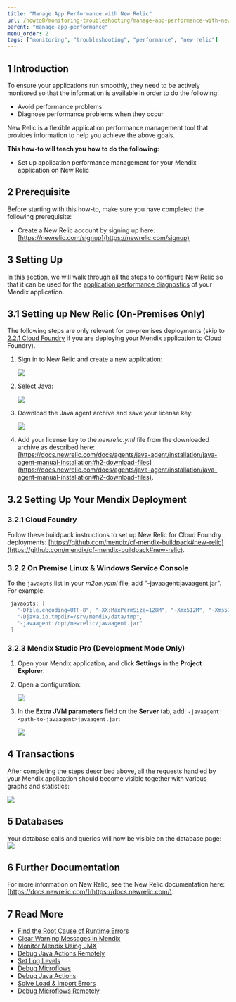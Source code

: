 ```yaml
---
title: "Manage App Performance with New Relic"
url: /howto8/monitoring-troubleshooting/manage-app-performance-with-new-relic
parent: "manage-app-performance"
menu_order: 2
tags: ["monitoring", "troubleshooting", "performance", "new relic"]
---
```


## 1 Introduction

To ensure your applications run smoothly, they need to be actively monitored so that the information is available in order to do the following:

* Avoid performance problems
* Diagnose performance problems when they occur

New Relic is a flexible application performance management tool that provides information to help you achieve the above goals.

**This how-to will teach you how to do the following:**

* Set up application performance management for your Mendix application on New Relic

## 2 Prerequisite

Before starting with this how-to, make sure you have completed the following prerequisite:

* Create a New Relic account by signing up here: [https://newrelic.com/signup](https://newrelic.com/signup)

## 3 Setting Up

In this section, we will walk through all the steps to configure New Relic so that it can be used for the [application performance diagnostics](/addons/apd-addon/) of your Mendix application.

## 3.1 Setting up New Relic (On-Premises Only)

The following steps are only relevant for on-premises deployments (skip to [2.2.1 Cloud Foundry](#CloudFoundry) if you are deploying your Mendix application to Cloud Foundry).

1. Sign in to New Relic and create a new application:

    ![](/attachments/howto8/monitoring-troubleshooting/manage-app-performance/manage-app-performance-with-new-relic/19398929.png)
2. Select Java:

    ![](/attachments/howto8/monitoring-troubleshooting/manage-app-performance/manage-app-performance-with-new-relic/19398930.png)

3. Download the Java agent archive and save your license key:

     ![](/attachments/howto8/monitoring-troubleshooting/manage-app-performance/manage-app-performance-with-new-relic/19398932.png)

4. Add your license key to the *newrelic.yml* file from the downloaded archive as described here: [https://docs.newrelic.com/docs/agents/java-agent/installation/java-agent-manual-installation#h2-download-files](https://docs.newrelic.com/docs/agents/java-agent/installation/java-agent-manual-installation#h2-download-files).

## 3.2 Setting Up Your Mendix Deployment

### <a name="CloudFoundry"></a>3.2.1 Cloud Foundry

Follow these buildpack instructions to set up New Relic for Cloud Foundry deployments: [https://github.com/mendix/cf-mendix-buildpack#new-relic](https://github.com/mendix/cf-mendix-buildpack#new-relic).

### 3.2.2 On Premise Linux & Windows Service Console

To the `javaopts` list in your *m2ee.yaml* file, add "-javaagent:<path-to-javaagent>javaagent.jar". For example:

```java
 javaopts: [
   "-Dfile.encoding=UTF-8", "-XX:MaxPermSize=128M", "-Xmx512M", "-Xms512M",
   "-Djava.io.tmpdir=/srv/mendix/data/tmp",
   "-javaagent:/opt/newrelic/javaagent.jar"
 ]
```

### 3.2.3 Mendix Studio Pro (Development Mode Only)

1. Open your Mendix application, and click **Settings** in the **Project Explorer**.

2. Open a configuration:

     ![](/attachments/howto8/monitoring-troubleshooting/manage-app-performance/manage-app-performance-with-new-relic/19398903.png)

3. In the **Extra JVM parameters** field on the **Server** tab, add: `-javaagent:<path-to-javaagent>javaagent.jar`:

    ![](/attachments/howto8/monitoring-troubleshooting/manage-app-performance/manage-app-performance-with-new-relic/19398904.png)

## 4 Transactions

After completing the steps described above, all the requests handled by your Mendix application should become visible together with various graphs and statistics:

![](/attachments/howto8/monitoring-troubleshooting/manage-app-performance/manage-app-performance-with-new-relic/19398943.png) 

## 5 Databases

Your database calls and queries will now be visible on the database page:
![](/attachments/howto8/monitoring-troubleshooting/manage-app-performance/manage-app-performance-with-new-relic/19398944.png) 

## 6 Further Documentation

For more information on New Relic, see the New Relic documentation here: [https://docs.newrelic.com/](https://docs.newrelic.com/).

## 7 Read More

* [Find the Root Cause of Runtime Errors](finding-the-root-cause-of-runtime-errors)
* [Clear Warning Messages in Mendix](clear-warning-messages)
* [Monitor Mendix Using JMX](monitoring-mendix-using-jmx)
* [Debug Java Actions Remotely](debug-java-actions-remotely)
* [Set Log Levels](log-levels)
* [Debug Microflows](debug-microflows)
* [Debug Java Actions](debug-java-actions)
* [Solve Load & Import Errors](solving-load-and-import-errors)
* [Debug Microflows Remotely](debug-microflows-remotely)
